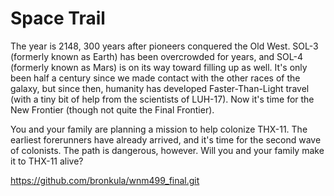 # Space Trail
The year is 2148, 300 years after pioneers conquered the Old West. SOL-3 (formerly known as Earth) has been overcrowded for years, and SOL-4 (formerly known as Mars) is on its way toward filling up as well. It's only been half a century since we made contact with the other races of the galaxy, but since then, humanity has developed Faster-Than-Light travel (with a tiny bit of help from the scientists of LUH-17). Now it's time for the New Frontier (though not quite the Final Frontier).

You and your family are planning a mission to help colonize THX-11. The earliest forerunners have already arrived, and it's time for the second wave of colonists. The path is dangerous, however. Will you and your family make it to THX-11 alive?

https://github.com/bronkula/wnm499_final.git
